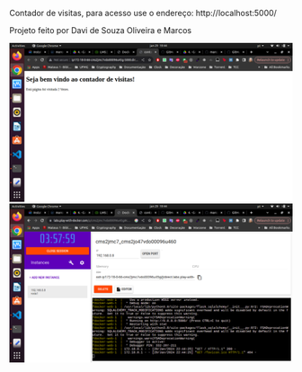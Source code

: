 Contador de visitas, para acesso use o endereço: http://localhost:5000/

Projeto feito por Davi de Souza Oliveira e Marcos 

![img1](https://github.com/marcostiagofh/FDOcker/blob/main/Screenshot%20from%202024-01-29%2019-44-29.png)
![img2](https://github.com/marcostiagofh/FDOcker/blob/main/Screenshot%20from%202024-01-29%2019-44-34.png)
